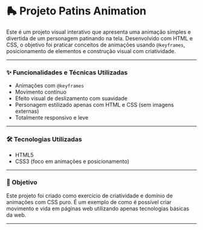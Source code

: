 # 🛼 Projeto Patins Animation

Este é um projeto visual interativo que apresenta uma animação simples e divertida de um personagem patinando na tela. Desenvolvido com HTML e CSS, o objetivo foi praticar conceitos de animações usando `@keyframes`, posicionamento de elementos e construção visual com criatividade.

---

### ✨ Funcionalidades e Técnicas Utilizadas

- Animações com `@keyframes`
- Movimento contínuo
- Efeito visual de deslizamento com suavidade
- Personagem estilizado apenas com HTML e CSS (sem imagens externas)
- Totalmente responsivo e leve

---

### 🛠 Tecnologias Utilizadas

- HTML5
- CSS3 (foco em animações e posicionamento)

---

### 🎯 Objetivo

Este projeto foi criado como exercício de criatividade e domínio de animações com CSS puro. É um exemplo de como é possível criar movimento e vida em páginas web utilizando apenas tecnologias básicas da web.

---
